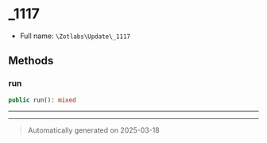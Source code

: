 
# _1117





* Full name: `\Zotlabs\Update\_1117`




## Methods


### run



```php
public run(): mixed
```












***


***
> Automatically generated on 2025-03-18
